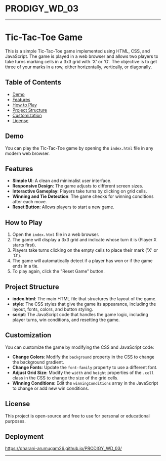 # PRODIGY_WD_03
---

# Tic-Tac-Toe Game

This is a simple Tic-Tac-Toe game implemented using HTML, CSS, and JavaScript. The game is played in a web browser and allows two players to take turns marking cells in a 3x3 grid with 'X' or 'O'. The objective is to get three of your marks in a row, either horizontally, vertically, or diagonally.

## Table of Contents

- [Demo](#demo)
- [Features](#features)
- [How to Play](#how-to-play)
- [Project Structure](#project-structure)
- [Customization](#customization)
- [License](#license)

## Demo

You can play the Tic-Tac-Toe game by opening the `index.html` file in any modern web browser.

## Features

- **Simple UI**: A clean and minimalist user interface.
- **Responsive Design**: The game adjusts to different screen sizes.
- **Interactive Gameplay**: Players take turns by clicking on grid cells.
- **Winning and Tie Detection**: The game checks for winning conditions after each move.
- **Reset Button**: Allows players to start a new game.

## How to Play

1. Open the `index.html` file in a web browser.
2. The game will display a 3x3 grid and indicate whose turn it is (Player X starts first).
3. Players take turns clicking on the empty cells to place their mark ('X' or 'O').
4. The game will automatically detect if a player has won or if the game ends in a tie.
5. To play again, click the "Reset Game" button.

## Project Structure

- **index.html**: The main HTML file that structures the layout of the game.
- **style**: The CSS styles that give the game its appearance, including the layout, fonts, colors, and button styling.
- **script**: The JavaScript code that handles the game logic, including player turns, win conditions, and resetting the game.

## Customization

You can customize the game by modifying the CSS and JavaScript code:

- **Change Colors**: Modify the `background` property in the CSS to change the background gradient.
- **Change Fonts**: Update the `font-family` property to use a different font.
- **Adjust Grid Size**: Modify the `width` and `height` properties of the `.cell` class in the CSS to change the size of the grid cells.
- **Winning Conditions**: Edit the `winningConditions` array in the JavaScript to change or add new win conditions.

## License

This project is open-source and free to use for personal or educational purposes.

## Deployment 
https://dharani-arumugam26.github.io/PRODIGY_WD_03/

---
